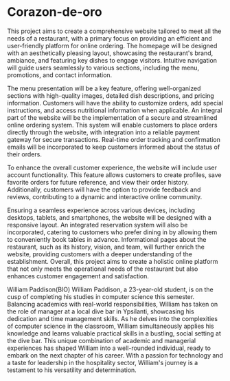 # Corazon-de-oro

This project aims to create a comprehensive website tailored to meet all the needs of a restaurant, with a primary focus on providing an efficient and user-friendly platform for online ordering. The homepage will be designed with an aesthetically pleasing layout, showcasing the restaurant's brand, ambiance, and featuring key dishes to engage visitors. Intuitive navigation will guide users seamlessly to various sections, including the menu, promotions, and contact information.

The menu presentation will be a key feature, offering well-organized sections with high-quality images, detailed dish descriptions, and pricing information. Customers will have the ability to customize orders, add special instructions, and access nutritional information when applicable. An integral part of the website will be the implementation of a secure and streamlined online ordering system. This system will enable customers to place orders directly through the website, with integration into a reliable payment gateway for secure transactions. Real-time order tracking and confirmation emails will be incorporated to keep customers informed about the status of their orders.

To enhance the overall customer experience, the website will include user account functionality. This feature allows customers to create profiles, save favorite orders for future reference, and view their order history. Additionally, customers will have the option to provide feedback and reviews, contributing to a dynamic and interactive online community.

Ensuring a seamless experience across various devices, including desktops, tablets, and smartphones, the website will be designed with a responsive layout. An integrated reservation system will also be incorporated, catering to customers who prefer dining in by allowing them to conveniently book tables in advance. Informational pages about the restaurant, such as its history, vision, and team, will further enrich the website, providing customers with a deeper understanding of the establishment. Overall, this project aims to create a holistic online platform that not only meets the operational needs of the restaurant but also enhances customer engagement and satisfaction.


William Paddison(BIO)
William Paddison, a 23-year-old student, is on the cusp of completing his studies in computer science this semester. Balancing academics with real-world responsibilities, William has taken on the role of manager at a local dive bar in Ypsilanti, showcasing his dedication and time management skills. As he delves into the complexities of computer science in the classroom, William simultaneously applies his knowledge and learns valuable practical skills in a bustling, social setting at the dive bar. This unique combination of academic and managerial experiences has shaped William into a well-rounded individual, ready to embark on the next chapter of his career. With a passion for technology and a taste for leadership in the hospitality sector, William's journey is a testament to his versatility and determination.
